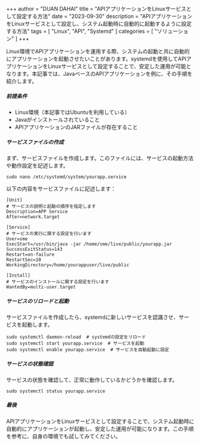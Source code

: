 +++
author = "DUAN DAHAI"
title = "APIアプリケーションをLinuxサービスとして設定する方法"
date = "2023-09-30"
description = "APIアプリケーションをLinuxサービスとして設定し、システム起動時に自動的に起動するように設定する方法"
tags = [
    "Linux",
    "API",
    "Systemd"
]
categories = [
    "ソリューション"
]
+++

Linux環境でAPIアプリケーションを運用する際、システムの起動と共に自動的にアプリケーションを起動させたいことがあります。systemdを使用してAPIアプリケーションをLinuxサービスとして設定することで、安定した運用が可能となります。本記事では、JavaベースのAPIアプリケーションを例に、その手順を紹介します。

##### 前提条件
- Linux環境（本記事ではUbuntuを利用している） 
- Javaがインストールされていること
- APIアプリケーションのJARファイルが存在すること

##### サービスファイルの作成
まず、サービスファイルを作成します。このファイルには、サービスの起動方法や動作設定を記述します。
```
sudo nano /etc/systemd/system/yourapp.service
```

以下の内容をサービスファイルに記述します：
```
[Unit]
# サービスの説明と起動の順序を指定します
Description=APP Service
After=network.target

[Service]
# サービスの実行に関する設定を行います
User=sme
ExecStart=/usr/bin/java -jar /home/sme/live/public/yourapp.jar
SuccessExitStatus=143
Restart=on-failure
RestartSec=10
WorkingDirectory=/home/yourappuser/live/public

[Install]
# サービスのインストールに関する設定を行います
WantedBy=multi-user.target
```

##### サービスのリロードと起動
サービスファイルを作成したら、systemdに新しいサービスを認識させ、サービスを起動します。
```
sudo systemctl daemon-reload  # systemdの設定をリロード
sudo systemctl start yourapp.service  # サービスを起動
sudo systemctl enable yourapp.service  # サービスを自動起動に設定
```

##### サービスの状態確認
サービスの状態を確認して、正常に動作しているかどうかを確認します。
```
sudo systemctl status yourapp.service
```

##### 最後
APIアプリケーションをLinuxサービスとして設定することで、システム起動時に自動的にアプリケーションが起動し、安定した運用が可能になります。この手順を参考に、自身の環境でも試してみてください。